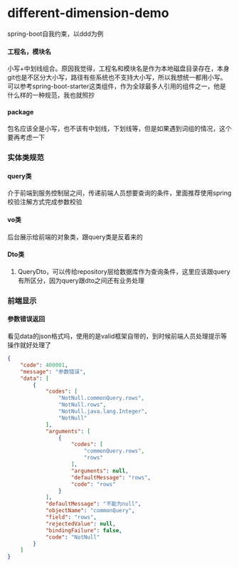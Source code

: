 # different-dimension-demo

spring-boot自我约束，以ddd为例

#### 工程名，模块名

小写+中划线组合。原因我觉得，工程名和模块名是作为本地磁盘目录存在，本身git也是不区分大小写，路径有些系统也不支持大小写，所以我想统一都用小写。可以参考spring-boot-starter这类组件，作为全球最多人引用的组件之一，他是什么样的一种规范，我也就照抄

#### package
包名应该全是小写，也不该有中划线，下划线等，但是如果遇到词组的情况，这个要再考虑一下


### 实体类规范
#### query类
介于前端到服务控制层之间，传递前端人员想要查询的条件，里面推荐使用spring校验注解方式完成参数校验
#### vo类
后台展示给前端的对象类，跟query类是反着来的
#### Dto类
1. QueryDto，可以传给repository层给数据库作为查询条件，这里应该跟query有所区分，因为query跟dto之间还有业务处理




### 前端显示
#### 参数错误返回
看见data的json格式吗，使用的是valid框架自带的，到时候前端人员处理提示等操作就好处理了
```json
{
    "code": 400001,
    "message": "参数错误",
    "data": [
        {
            "codes": [
                "NotNull.commonQuery.rows",
                "NotNull.rows",
                "NotNull.java.lang.Integer",
                "NotNull"
            ],
            "arguments": [
                {
                    "codes": [
                        "commonQuery.rows",
                        "rows"
                    ],
                    "arguments": null,
                    "defaultMessage": "rows",
                    "code": "rows"
                }
            ],
            "defaultMessage": "不能为null",
            "objectName": "commonQuery",
            "field": "rows",
            "rejectedValue": null,
            "bindingFailure": false,
            "code": "NotNull"
        }
    ]
}
```